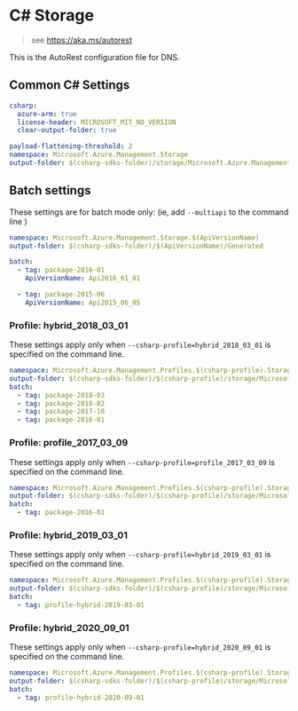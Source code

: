# C# Storage

> see https://aka.ms/autorest

This is the AutoRest configuration file for DNS.

## Common C# Settings

```yaml $(csharp)
csharp:
  azure-arm: true
  license-header: MICROSOFT_MIT_NO_VERSION
  clear-output-folder: true
```

```yaml $(csharp) && !$(multiapi) && !$(csharp-profile)
payload-flattening-threshold: 2
namespace: Microsoft.Azure.Management.Storage
output-folder: $(csharp-sdks-folder)/storage/Microsoft.Azure.Management.Storage/src/Generated
```

## Batch settings

These settings are for batch mode only: (ie, add `--multiapi` to the command line )

```yaml $(multiapi)
namespace: Microsoft.Azure.Management.Storage.$(ApiVersionName)
output-folder: $(csharp-sdks-folder)/$(ApiVersionName)/Generated

batch:
  - tag: package-2016-01
    ApiVersionName: Api2016_01_01

  - tag: package-2015-06
    ApiVersionName: Api2015_06_05
```

### Profile: hybrid_2018_03_01

These settings apply only when `--csharp-profile=hybrid_2018_03_01` is specified on the command line.

```yaml $(csharp-profile)=='hybrid_2018_03_01'
namespace: Microsoft.Azure.Management.Profiles.$(csharp-profile).Storage
output-folder: $(csharp-sdks-folder)/$(csharp-profile)/storage/Microsoft.Azure.Management.Storage/src/Generated
batch:
  - tag: package-2018-03
  - tag: package-2018-02
  - tag: package-2017-10
  - tag: package-2016-01
```

### Profile: profile_2017_03_09

These settings apply only when `--csharp-profile=profile_2017_03_09` is specified on the command line.

```yaml $(csharp-profile)=='profile_2017_03_09'
namespace: Microsoft.Azure.Management.Profiles.$(csharp-profile).Storage
output-folder: $(csharp-sdks-folder)/$(csharp-profile)/storage/Microsoft.Azure.Management.Storage/src/Generated
batch:
  - tag: package-2016-01
```

### Profile: hybrid_2019_03_01

These settings apply only when `--csharp-profile=hybrid_2019_03_01` is specified on the command line.

```yaml $(csharp-profile)=='hybrid_2019_03_01'
namespace: Microsoft.Azure.Management.Profiles.$(csharp-profile).Storage
output-folder: $(csharp-sdks-folder)/$(csharp-profile)/storage/Microsoft.Azure.Management.Storage/src/Generated
batch:
  - tag: profile-hybrid-2019-03-01
```

### Profile: hybrid_2020_09_01

These settings apply only when `--csharp-profile=hybrid_2020_09_01` is specified on the command line.

```yaml $(csharp-profile)=='hybrid_2020_09_01'
namespace: Microsoft.Azure.Management.Profiles.$(csharp-profile).Storage
output-folder: $(csharp-sdks-folder)/$(csharp-profile)/storage/Microsoft.Azure.Management.Storage/src/Generated
batch:
  - tag: profile-hybrid-2020-09-01
```
